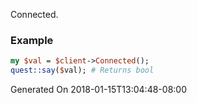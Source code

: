 Connected.
### Example

```perl
my $val = $client->Connected();
quest::say($val); # Returns bool
```


Generated On 2018-01-15T13:04:48-08:00